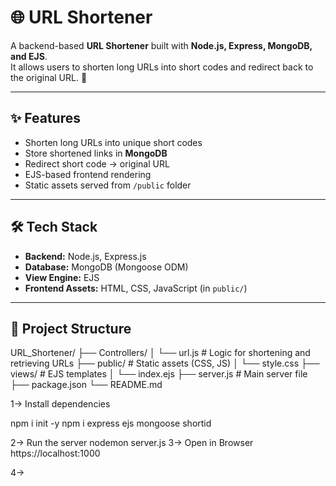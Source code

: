 # 🌐 URL Shortener

A backend-based **URL Shortener** built with **Node.js, Express, MongoDB, and EJS**.  
It allows users to shorten long URLs into short codes and redirect back to the original URL. 🚀

---

## ✨ Features
- Shorten long URLs into unique short codes
- Store shortened links in **MongoDB**
- Redirect short code → original URL
- EJS-based frontend rendering
- Static assets served from `/public` folder

---

## 🛠️ Tech Stack
- **Backend:** Node.js, Express.js
- **Database:** MongoDB (Mongoose ODM)
- **View Engine:** EJS
- **Frontend Assets:** HTML, CSS, JavaScript (in `public/`)

---

## 📂 Project Structure

URL_Shortener/
├── Controllers/
│ └── url.js # Logic for shortening and retrieving URLs
├── public/ # Static assets (CSS, JS)
│ └── style.css
├── views/ # EJS templates
│ └── index.ejs
├── server.js # Main server file
├── package.json
└── README.md


1-> Install dependencies

npm i init -y
npm i express ejs mongoose shortid

2-> Run the server
nodemon server.js
3-> Open in Browser
https://localhost:1000

4->



